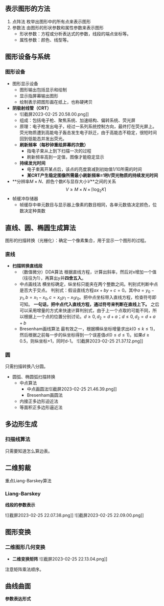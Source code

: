 ## 表示图形的方法

1. 点阵法
	枚举出图形中的所有点来表示图形
2. 参数法
	由图形的形状参数和属性参数来表示图形
	- 形状参数：方程或分析表达式的参数，线段的端点坐标等。
	- 属性参数：颜色、线型等。

## 图形设备与系统

### 图形设备

- 图形显示设备
	- 图形输出包括显示和绘制
	- 显示指屏幕输出图形
	- 绘制表示把图形画在纸上，也称硬拷贝
- **阴极射线管（CRT）**
	- ![[截屏2023-02-25 20.58.00.png]]
	- 组成：包括电子枪、聚焦系统、加速结构、偏转系统、荧光屏
	- 原理：电子枪发出电子，经过一系列系统控制方向，最终打在荧光屏上。荧光物质遭到高能电子轰击发生电子跃迁，由于高能态不稳定，很短时间回到低能态并发出荧光。
	- **刷新频率（每秒钟重绘屏幕的次数）**
		- 指电子束从上到下扫描一次的过程
		- 刷新频率高到一定值，图像才能稳定显示
	- **持续发光时间**
		- 电子束离开某点后，该点的亮度衰减到初始值1/10所需的时间
		- **某CRT产生稳定图像所需最小刷新频率=1秒/荧光物质的持续发光时间**
- **分辨率$M\times N$、颜色个数$K$与显存大小$V$**之间的关系$$V\geq M \times N \times \lceil\log_2K\rceil$$
- 帧缓冲存储器
	- 帧缓存中单元数目与显示器上像素的数目相同，各单元数值决定颜色，位数决定种类数

## 直线、圆、椭圆生成算法

图形的扫描转换（光栅化）：确定一个像素集合，用于显示一个图形的过程。

### 直线

- **扫描转换直线段**
	- （数值微分）DDA算法
		根据直线方程，计算出斜率，然后对x增加一个值（往往为1），再算出y并**四舍五入**。
	- 中点画线法
		横坐标确定，纵坐标只能夹在两个整数之间。判别式判断中点是否大于交点。
		判别式：假设直线方程$ax+by+c=0$。其中$a=y_0-y_1,b=x_1-x_0,c=x_0y_1-x_1y_0$。把中点坐标带入直线方程，检查符号即可知。
		**一句话，把中点代入直线方程，通过符号来判断在直线上下。**
		之后可以采用增量的方式来快速计算判别式，由于上一个点取的可能不同，所以根据上一个点的位置分别讨论。$d\ge 0,d_2=d+a$；$d\le 0,d_2=d+a+b$
	- Bresenham画线算法
		最有效之一，根据横纵坐标增量求出$k(0 \leq k \leq 1)$，然后根据之前每一步的纵坐标得到一个误差值$d(0\leq d \leq 1)$。如果$d \ge 0.5$，则纵坐标+1，同时d-1。
![[截屏2023-02-25 21.37.12.png]]

### 圆

只需扫描转换八分圆。

- 圆弧、椭圆弧扫描转换
	- 中点算法
		- 中点画圆法![[截屏2023-02-25 21.46.39.png]]
		- Bresenham画圆法
	- 内接正多边形迫近法
	- 等面积正多边形逼近法

## 多边形生成

### 扫描线算法

只需要知道怎么算边表。

## 二维剪裁

重点Liang-Barskey算法

### Liang-Barskey

**线段的参数表示**

![[截屏2023-02-25 22.07.38.png]]
![[截屏2023-02-25 22.09.00.png]]

## 图形变换

### 二维图形几何变换

- **二维变换矩阵**
	![[截屏2023-02-25 22.13.04.png]]

注意矩阵乘法顺序。

## 曲线曲面

**参数表达形式**